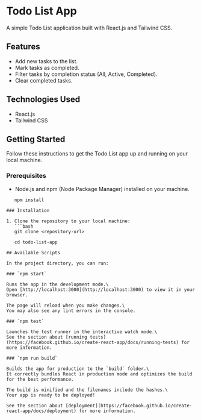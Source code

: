 # Todo List App

A simple Todo List application built with React.js and Tailwind CSS.

## Features

- Add new tasks to the list.
- Mark tasks as completed.
- Filter tasks by completion status (All, Active, Completed).
- Clear completed tasks.

## Technologies Used

- React.js
- Tailwind CSS

## Getting Started

Follow these instructions to get the Todo List app up and running on your local machine.

### Prerequisites

- Node.js and npm (Node Package Manager) installed on your machine.
```  
   npm install
   
### Installation

1. Clone the repository to your local machine:
   ```bash
   git clone <repository-url>
   
   cd todo-list-app

## Available Scripts

In the project directory, you can run:

### `npm start`

Runs the app in the development mode.\
Open [http://localhost:3000](http://localhost:3000) to view it in your browser.

The page will reload when you make changes.\
You may also see any lint errors in the console.

### `npm test`

Launches the test runner in the interactive watch mode.\
See the section about [running tests](https://facebook.github.io/create-react-app/docs/running-tests) for more information.

### `npm run build`

Builds the app for production to the `build` folder.\
It correctly bundles React in production mode and optimizes the build for the best performance.

The build is minified and the filenames include the hashes.\
Your app is ready to be deployed!

See the section about [deployment](https://facebook.github.io/create-react-app/docs/deployment) for more information.

